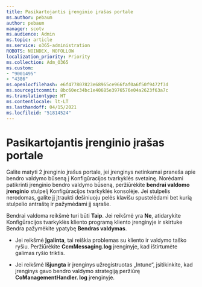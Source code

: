 ```yaml
---
title: Pasikartojantis įrenginio įrašas portale
ms.author: pebaum
author: pebaum
manager: scotv
ms.audience: Admin
ms.topic: article
ms.service: o365-administration
ROBOTS: NOINDEX, NOFOLLOW
localization_priority: Priority
ms.collection: Adm_O365
ms.custom:
- "9001495"
- "4386"
ms.openlocfilehash: e6f477807823e68965ce966faf0a6f50f9472f3d
ms.sourcegitcommit: 8bc60ec34bc1e40685e3976576e04a2623f63a7c
ms.translationtype: HT
ms.contentlocale: lt-LT
ms.lasthandoff: 04/15/2021
ms.locfileid: "51814524"
---
```

# <a name="duplicate-device-record-in-the-portal"></a>Pasikartojantis įrenginio įrašas portale

Galite matyti 2 įrenginio įrašus portale, jei įrenginys netinkamai praneša apie bendro valdymo būseną į Konfigūracijos tvarkyklės svetainę. Norėdami patikrinti įrenginio bendro valdymo būseną, peržiūrėkite **bendrai valdomo įrenginio** stulpelį Konfigūracijos tvarkyklės konsolėje. Jei stulpelis nerodomas, galite jį įtraukti dešiniuoju pelės klavišu spustelėdami bet kurią stulpelio antraštę ir pažymėdami jį sąraše.

Bendrai valdoma reikšmė turi būti **Taip**. Jei reikšmė yra **Ne**, atidarykite Konfigūracijos tvarkyklės kliento programą kliento įrenginyje ir skirtuke Bendra pažymėkite ypatybę **Bendras valdymas**.

- Jei reikšmė **Įgalinta**, tai reiškia problemas su kliento ir valdymo taško ryšiu. Peržiūrėkite **CcmMessaging.log** įrenginyje, kad ištirtumėte galimas ryšio triktis.

- Jei reikšmė **Išjungta** ir įrenginys užregistruotas „Intune“, įsitikinkite, kad įrenginys gavo bendro valdymo strategiją peržiūrę **CoManagementHandler. log** įrenginyje.
